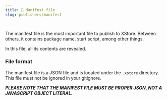 ```yaml
---
title: 📜 Manifest file
slug: publishers/manifest

---
```


The manifest file is the most important file to publish to XStore. Between others, it contains package name, start script, among other things.

In this file, all its contents are revealed.

### File format

The manifest file is a JSON file and is located under the `.xstore` directory. This file must not be ignored in your gitignore.

***PLEASE NOTE THAT THE MANIFEST FILE MUST BE PROPER JSON, NOT A JAVASCRIPT OBJECT LITERAL.***